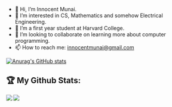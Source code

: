- 👋 Hi, I’m Innocent Munai.
- 👀 I’m interested in CS, Mathematics and somehow Electrical Engineering.
- 🌱 I’m a first year student at Harvard College.
- 💞️ I’m looking to collaborate on learning more about computer programming.
- 📫 How to reach me: innocentmunai@gmail.com

<!---
innocentmunai/innocentmunai is a ✨ special ✨ repository because its `README.md` (this file) appears on your GitHub profile.
You can click the Preview link to take a look at your changes.
--->

[![Anurag's GitHub stats](https://github-readme-stats.vercel.app/api?username=innocentmunai)](https://github.com/anuraghazra/github-readme-stats)

## :trophy: My Github Stats:

<!--
![GitHub stats](https://readme-stats-cfgj2cxdy.vercel.app/api?username=innocentmunai&count_private=true&show_icons=true&theme=tokyonight)
![Top Langs](https://readme-stats-cfgj2cxdy.vercel.app/api/top-langs/?username=innocentmunai&hide=php&theme=tokyonight)
-->
<div>
<a href="https://github-readme-stats.vercel.app/api?username=CharalambosIoannou&theme=tokyonight">
  <img  align="left" src="https://github-readme-stats.vercel.app/api?username=innocentmunai&count_private=true&show_icons=true&theme=tokyonight" />
</a>
<a href="https://github-readme-stats.vercel.app/api/top-langs/?username=CharalambosIoannou&hide=php&theme=tokyonight">
  <img align="left" src="https://github-readme-stats.vercel.app/api/top-langs/?username=innocentmunai&hide=php&theme=tokyonight" />
</a>
</div>

